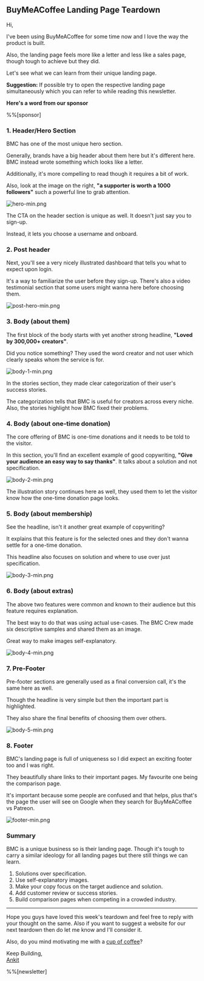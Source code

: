 ## BuyMeACoffee Landing Page Teardown

Hi,

I've been using BuyMeACoffee for some time now and I love the way the product is built.

Also, the landing page feels more like a letter and less like a sales page, though tough to achieve but they did.

Let's see what we can learn from their unique landing page.

**Suggestion:** If possible try to open the respective landing page simultaneously which you can refer to while reading this newsletter.

**Here's a word from our sponsor**

%%[sponsor]

### 1. Header/Hero Section

BMC has one of the most unique hero section.

Generally, brands have a big header about them here but it's different here. BMC instead wrote something which looks like a letter.

Additionally, it's more compelling to read though it requires a bit of work.

Also, look at the image on the right, **"a supporter is worth a 1000 followers"** such a powerful line to grab attention.

![hero-min.png](https://cdn.hashnode.com/res/hashnode/image/upload/v1617208643241/WQSTEzN4j.png)

The CTA on the header section is unique as well. It doesn't just say you to sign-up.

Instead, it lets you choose a username and onboard.

### 2. Post header

Next, you'll see a very nicely illustrated dashboard that tells you what to expect upon login.

It's a way to familiarize the user before they sign-up. There's also a video testimonial section that some users might wanna here before choosing them.

![post-hero-min.png](https://cdn.hashnode.com/res/hashnode/image/upload/v1617208714832/XBzyGa_Ya.png)

### 3. Body (about them)

The first block of the body starts with yet another strong headline, **"Loved by 300,000+ creators"**.

Did you notice something? They used the word creator and not user which clearly speaks whom the service is for.

![body-1-min.png](https://cdn.hashnode.com/res/hashnode/image/upload/v1617208780655/6FjXVFtNJ.png)

In the stories section, they made clear categorization of their user's success stories.

The categorization tells that BMC is useful for creators across every niche. Also, the stories highlight how BMC fixed their problems.

### 4. Body (about one-time donation)

The core offering of BMC is one-time donations and it needs to be told to the visitor.

In this section, you'll find an excellent example of good copywriting, **"Give your audience an easy way to say thanks"**. It talks about a solution and not specification.

![body-2-min.png](https://cdn.hashnode.com/res/hashnode/image/upload/v1617210084986/cbcWIkZYE.png)

The illustration story continues here as well, they used them to let the visitor know how the one-time donation page looks.

### 5. Body (about membership)

See the headline, isn't it another great example of copywriting?

It explains that this feature is for the selected ones and they don't wanna settle for a one-time donation.

This headline also focuses on solution and where to use over just specification.

![body-3-min.png](https://cdn.hashnode.com/res/hashnode/image/upload/v1617210159262/pKsS4nGK1.png)

### 6. Body (about extras)

The above two features were common and known to their audience but this feature requires explanation.

The best way to do that was using actual use-cases. The BMC Crew made six descriptive samples and shared them as an image.

Great way to make images self-explanatory.

![body-4-min.png](https://cdn.hashnode.com/res/hashnode/image/upload/v1617210235814/w5Jzu507z.png)

### 7. Pre-Footer

Pre-footer sections are generally used as a final conversion call, it's the same here as well.

Though the headline is very simple but then the important part is highlighted.

They also share the final benefits of choosing them over others.

![body-5-min.png](https://cdn.hashnode.com/res/hashnode/image/upload/v1617210292652/6g9ghJwE3.png)

### 8. Footer

BMC's landing page is full of uniqueness so I did expect an exciting footer too and I was right.

They beautifully share links to their important pages. My favourite one being the comparison page.

It's important because some people are confused and that helps, plus that's the page the user will see on Google when they search for BuyMeACoffee vs Patreon.

![footer-min.png](https://cdn.hashnode.com/res/hashnode/image/upload/v1617210389854/1YQtkIMNH.png)

### Summary

BMC is a unique business so is their landing page. Though it's tough to carry a similar ideology for all landing pages but there still things we can learn.

1. Solutions over specification.
2. Use self-explanatory images.
3. Make your copy focus on the target audience and solution.
4. Add customer review or success stories.
5. Build comparison pages when competing in a crowded industry.

<hr>

Hope you guys have loved this week's teardown and feel free to reply with your thought on the same. Also if you want to suggest a website for our next teardown then do let me know and I'll consider it.

Also, do you mind motivating me with a [cup of coffee](https://www.buymeacoffee.com/growthfyi)?

Keep Building,<br/>
[Ankit](https://twitter.com/Growthfyi) 

%%[newsletter]